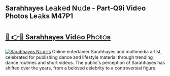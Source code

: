 ## Sarahhayes Le𝚊k𝚎d N𝚞𝚍e - Part-Q9i Vid𝚎o Photos Le𝚊ks M47P1

# <h2><a href="http://fbdtma.evod.top/?m=Sarahhayes">🔗 👉🔴 Sarahhayes Vid𝚎o Ph𝚘t𝚘s</a></h2>

[![Sarahhayes N𝚞d𝚎s](https://i.imgur.com/8V9OHl7.gif)](http://fbdtma.evod.top/?m=Sarahhayes)
Online entertainer Sarahhayes and multimedia artist, celebrated for publishing dance and lifestyle material through trending dance routines and short videos. The public's perception of Sarahhayes has shifted over the years, from a beloved celebrity to a controversial figure. 
